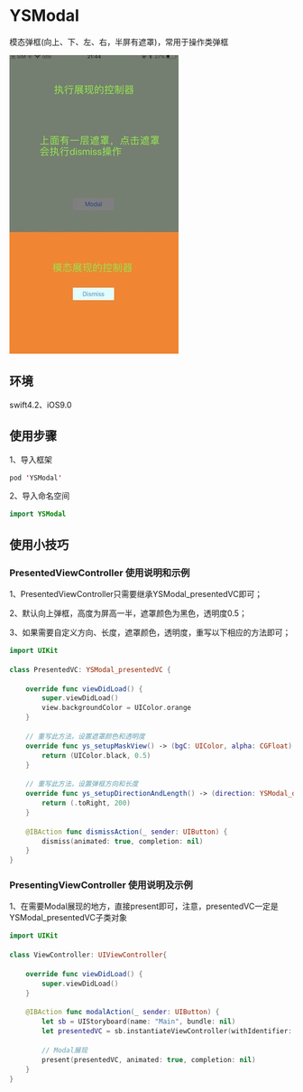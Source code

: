 # YSModal
模态弹框(向上、下、左、右，半屏有遮罩)，常用于操作类弹框

<img src="sample.jpg" width = "300" height = "529" />

## 环境
swift4.2、iOS9.0

## 使用步骤 
1、导入框架

```swift
pod 'YSModal'
```

2、导入命名空间

```swift
import YSModal
```

## 使用小技巧

### PresentedViewController 使用说明和示例

1、PresentedViewController只需要继承YSModal_presentedVC即可；

2、默认向上弹框，高度为屏高一半，遮罩颜色为黑色，透明度0.5；

3、如果需要自定义方向、长度，遮罩颜色，透明度，重写以下相应的方法即可；

```swift
import UIKit

class PresentedVC: YSModal_presentedVC {

    override func viewDidLoad() {
        super.viewDidLoad()
        view.backgroundColor = UIColor.orange
    }
    
    // 重写此方法，设置遮罩颜色和透明度
    override func ys_setupMaskView() -> (bgC: UIColor, alpha: CGFloat) {
        return (UIColor.black, 0.5)
    }
    
    // 重写此方法，设置弹框方向和长度
    override func ys_setupDirectionAndLength() -> (direction: YSModal_direction, length: CGFloat) {
        return (.toRight, 200)
    }

    @IBAction func dismissAction(_ sender: UIButton) {
        dismiss(animated: true, completion: nil)
    }
}
```

### PresentingViewController 使用说明及示例

1、在需要Modal展现的地方，直接present即可，注意，presentedVC一定是YSModal_presentedVC子类对象

```swift
import UIKit

class ViewController: UIViewController{

    override func viewDidLoad() {
        super.viewDidLoad()
    }

    @IBAction func modalAction(_ sender: UIButton) {
        let sb = UIStoryboard(name: "Main", bundle: nil)
        let presentedVC = sb.instantiateViewController(withIdentifier: "p") as! YSModal_presentedVC

        // Modal展现
        present(presentedVC, animated: true, completion: nil)
    }
}
```
